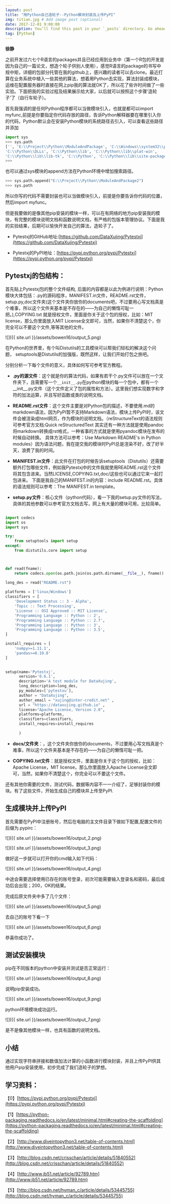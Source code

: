 ```yaml
---
layout: post
title: "用Python自己造轮子--Python模块封装及上传PyPI"
img: titian.jpg # Add image post (optional)
date: 2017-12-01 9:00:00 
description: You’ll find this post in your `_posts` directory. Go ahead and edit it and re-build the site to see your changes. # Add post description (optional)
tag: [Python]
---
```

**徐静**

之前开发过六七个R语言的packages并且已经应用到业务中（第一个R包的开发是因为自己的一篇论文，想造个轮子供别人使用），感觉R语言的package的书写中规中矩，详细的包部分托管在我的github上，感兴趣的读者可以去clone。最近打算在业务系统中植入一些其他的算法，想着用Python去实现，算法封装成模块，运维在配置服务器时直接在网上pip我的算法就OK了，所以花了些许时间做了一些实验。下面把我的实验过程及结果展示给大家，以后就可以按照这个步骤‘造轮子’了（自行车轮子）。

首先我强调的是任何Python程序都可以当做模块引入，也就是都可以import myfunc,前提是你要指定你代码存放的路径，告诉Python解释器要在哪里引入你的代码，Python默认会在安装Python模块的系统路径去引入，可以查看这些路径并添加

```python
import sys
>>> sys.path
['', 'E:\\Project\\Python\\ModuleAndPackage', 'C:\\Windows\\system32\\python27.zip', 
'C:\\Python\\DLLs', 'C:\\Python\\lib', 'C:\\Python\\lib\\plat-win', 
'C:\\Python\\lib\\lib-tk', 'C:\\Python', 'C:\\Python\\lib\\site-packages']
>>>
```

也可以通过sys模块的append方法在Python环境中增加搜索路径。

```python
>>> sys.path.append("E:\\Project\\Python\\ModuleAndPackage2")
>>> sys.path
```

所以你写的代码不需要封装也可以当做模块引入，前提是你要告诉你代码的位置，然后import myfunc。

但是我要做的是像其他pip安装的模块一样，可以在有网络的地方pip安装我的模块，有完整的模块说明文档和函数说明文档，有严格的包版本管理协议。下面是我的实验结果，后期可以愉快开发自己的算法，造轮子了。


+ Pytestxj的GitHub地址:[https://github.com/DataXujing/Pytestxj](https://github.com/DataXujing/Pytestxj)

+ Pytestxj的PyPI地址：[https://pypi.python.org/pypi/Pytestxj](https://pypi.python.org/pypi/Pytestxj)

## Pytestxj的包结构：

首先贴上Pytestxj包的整个文件结构, 后面的内容都是以此为例进行说明：Python模块大体包括：.py的源码程序，MANIFEST.in文件，README.rst文件，setup.py,doc文件夹(这个文件夹你放你的documents吧，不过要用心写文档真是个难事，所以这个文件夹基本是不存在的——为自己的懒惰可耻一把。),COPYING.txt 就是授权文件，里面是你关于这个包的授权，比如：MIT license，那么你里面放入MIT License全文即可，当然，如果你不清楚这个，你完全可以不要这个文件,等等其他的文件。


![]({{ site.url }}/assets/bowen16/output_5.png)

在Python的世界里，有个叫Distutils的工具模块可以帮我们轻松的解决这个问题， setuptools是Distutils的加强版，既然这样，让我们开始打包之旅吧。

分别分析一下每个文件的意义，具体如何写可参考官方教程。

+ **.py的源文件**：这个就是你的算法代码，如果有若干个.py文件可以放在一个文件夹下，且需要写一个`__init__.py`在python模块的每一个包中，都有一个__init__.py文件（这个文件定义了包的属性和方法）。这里我们想实现数字和字符的加法运算，并且写好函数或类的说明文档。

+ **README.rst文件**：这个文件主要是对Python包的描述，不要使用.md的markdown语法，因为PyPI暂不支持Markdown语法，模块上传PyPI时，该文件会被渲染成html网页，作为模块的说明文档。（reStructureText的语法规则可参考官方文档:Quick reStructuredText
其实还有一种方法就是使用pandoc将markdown转换成rst格式，一种省事的方式就是使用pyandoc模块在发布的时候自动转换。
具体方法可以参考：Use Markdown README's in Python modules）因为语法问题，我在提交我的模块时PyPI总是渲染不好，改了好半天，浪费了我的时间。

+ **MANIFEST.in文件**：此文件在打包的时候告诉setuptools（Distutils）还需要额外打包哪些文件，例如我Pytestxj中的文件我就使用README.rst这个文件将其包含进来。当然LICENSE,COPYING.txt,doc/这些也可以通过它来一起打包进来。
下面是我自己的MANIFEST.in的内容：include README.rst。具体的语法规则可以参考：The MANIFEST.in template。

+ **setup.py文件**：核心文件（python代码），看一下我的setup.py文件的写法，具体的其他参数可以参考官方文档去写，网上有大量的模块可用，比较简单。

```python

import codecs
import os
import sys

try:
	from setuptools import setup
except:
	from distutils.core import setup



def read(fname):
	return codecs.open(os.path.join(os.path.dirname(__file__), fname)).read()

long_des = read("README.rst")
    
platforms = ['linux/Windows']
classifiers = [
    'Development Status :: 3 - Alpha',
    'Topic :: Text Processing',
    'License :: OSI Approved :: MIT License',
    'Programming Language :: Python :: 2',
    'Programming Language :: Python :: 2.7',
    'Programming Language :: Python :: 3',
    'Programming Language :: Python :: 3.5',
]

install_requires = [
    'numpy>=1.11.1',
    'pandas>=0.19.0'
]

    
setup(name='Pytestxj',
      version='0.6.1',
      description='A test module for DataXujing',
      long_description=long_des,
      py_modules=['pytestxu'],
      author = "DataXujing",  
      author_email = "xujing@inter-credit.net" ,
      url = "https://dataxujing.github.io" ,
      license="Apache License, Version 2.0",
      platforms=platforms,
      classifiers=classifiers,
      install_requires=install_requires
      
      )   
```

+ **docs/文件夹**：，这个文件夹你放你的documents，不过要用心写文档真是个难事，所以这个文件夹基本是不存在的——为自己的懒惰可耻一把。

+ **COPYING.txt文件**：就是授权文件，里面是你关于这个包的授权，比如：Apache License，MIT license，那么你里面放入Apache License全文即可，当然，如果你不清楚这个，你完全可以不要这个文件。

还有其他你需要的文件，测试代码，数据等内容不一一介绍了，足够封装你的模块。有了这些文件，开始生成自己的模块并上传至PyPI.


## 生成模块并上传PyPI

首先需要在PyPI中注册账号，然后在电脑的主文件目录下做如下配置,配置文件的后缀为.pypirc：

![]({{ site.url }}/assets/bowen16/output_2.png)

![]({{ site.url }}/assets/bowen16/output_3.png)

做好这一步就可以打开你的cmd输入如下代码：

![]({{ site.url }}/assets/bowen16/output_4.png)

中途会需要选择使用已存在的账号登录，初次可能需要输入登录名和密码，最后成功后会出现；200，OK的结果。

完成后原文件夹中多了几个文件：


![]({{ site.url }}/assets/bowen16/output_5.png)

去自己的账号下看一下

![]({{ site.url }}/assets/bowen16/output_6.png)

恭喜你成功了。

## 测试安装模块

pip在不同版本的python中安装并测试是否正常运行：


![]({{ site.url }}/assets/bowen16/output_8.png)

说明pip安装成功。

![]({{ site.url }}/assets/bowen16/output_9.png)

python环境模块成功运行。

![]({{ site.url }}/assets/bowen16/output_7.png)

是不是像其他模块一样，也具有函数的说明文档。

## 小结

通过实现字符串拼接和数值加法计算的小函数进行模块封装，并且上传PyPI供其他用户pip安装使用，初步完成了我们造轮子的梦想。


## 学习资料：

【0】[https://pypi.python.org/pypi/Pytestxj](https://pypi.python.org/pypi/Pytestxj)

【1】[https://python-packaging.readthedocs.io/en/latest/minimal.html#creating-the-scaffolding](https://python-packaging.readthedocs.io/en/latest/minimal.html#creating-the-scaffolding)

【2】[http://www.diveintopython3.net/table-of-contents.html](http://www.diveintopython3.net/table-of-contents.html)

【3】[http://blog.csdn.net/crisschan/article/details/51840552](http://blog.csdn.net/crisschan/article/details/51840552)

【4】[http://www.jb51.net/article/92789.htm](http://www.jb51.net/article/92789.htm)

【5】[http://blog.csdn.net/hyman_c/article/details/53445755](http://blog.csdn.net/hyman_c/article/details/53445755)
